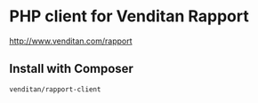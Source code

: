 # PHP client for Venditan Rapport

http://www.venditan.com/rapport

## Install with Composer ##

`venditan/rapport-client`